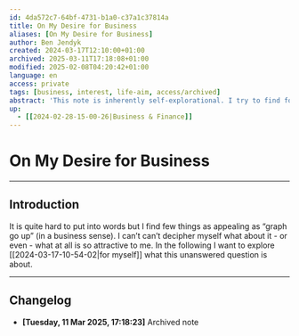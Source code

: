 ```yaml
---
id: 4da572c7-64bf-4731-b1a0-c37a1c37814a
title: On My Desire for Business
aliases: [On My Desire for Business]
author: Ben Jendyk
created: 2024-03-17T12:10:00+01:00
archived: 2025-03-11T17:18:08+01:00
modified: 2025-02-08T04:20:42+01:00
language: en
access: private
tags: [business, interest, life-aim, access/archived]
abstract: 'This note is inherently self-explorational. I try to find for myself what my "desire for business" is and what it means.'
up:
  - [[2024-02-28-15-00-26|Business & Finance]] 
---
```


# On My Desire for Business

---

## Introduction

It is quite hard to put into words but I find few things as appealing as “graph go up” (in a business sense). I can’t can’t decipher myself what about it - or even - what at all is so attractive to me. In the following I want to explore [[2024-03-17-10-54-02|for myself]] what this unanswered question is about.


---

## Changelog 

- **[Tuesday, 11 Mar 2025, 17:18:23]** Archived note 